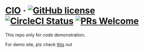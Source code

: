 # [CIO](http://ciosystem.web.app/) &middot; [![GitHub license](https://img.shields.io/badge/license-MIT-blue.svg)]() [![CircleCI Status](https://circleci.com/gh/hereiscasio/CIO.svg?style=shield)]() [![PRs Welcome](https://img.shields.io/badge/PRs-welcome-brightgreen.svg)]()

This repo only for code demonstration. 

For demo site, plz check [this](http://ciosystem.web.app/) out
